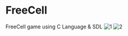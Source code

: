 # FreeCell
FreeCell game using C Language & SDL
![1](https://user-images.githubusercontent.com/63199884/135171877-1fa64dae-019f-4613-91d5-eda2975b8a7b.jpg)
![2](https://user-images.githubusercontent.com/63199884/135171884-a3701079-d330-4352-9231-5499fb86e754.jpg)
